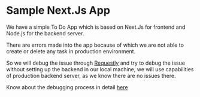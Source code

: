 # Sample Next.Js App

We have a simple To Do App which is based on Next.Js for frontend and Node.js for the backend server.

There are errors made into the app because of which we are not able to create or delete any task in production environment.

So we will debug the issue through <a href="https://requestly.io">Requestly</a> and try to debug the issue without setting up the backend in our local machine, we will use capabilities of production backend server, as we know there are no issues there.

Know about the debugging process in detail <a href="https://requestly.io/blog/2021/12/28/debugging-next-js-app-in-production/">here</a>
